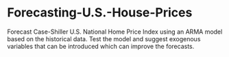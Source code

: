# Forecasting-U.S.-House-Prices
Forecast Case-Shiller U.S. National Home Price Index using an ARMA model based on the historical data. Test the model and suggest exogenous variables that can be introduced which can improve the forecasts.
